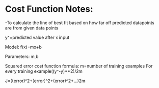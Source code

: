 Cost Function Notes:
=====================
-To calculate the line of best fit based on how far off
predicted datapoints are from given data points

y^=predicted value after x input

Model:
f(x)=mx+b

Parameters:
m,b

Squared error cost function formula:
m=number of training examples
For every training example((y^-y)**2)/2m

J=((error)^2+(error)^2+(error)^2+...)2m